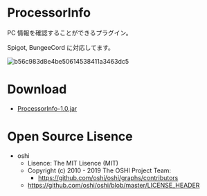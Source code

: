 # ProcessorInfo
PC 情報を確認することができるプラグイン。

Spigot, BungeeCord に対応してます。

![b56c983d8e4be50614538411a3463dc5](https://i.gyazo.com/b56c983d8e4be50614538411a3463dc5.png "b56c983d8e4be50614538411a3463dc5")

# Download
- [ProcessorInfo-1.0.jar](https://github.com/SimplyRin/ProcessorInfo/releases/download/1.0/ProcessorInfo-1.0.jar)

# Open Source Lisence
- oshi
  - Lisence: The MIT Lisence (MIT)
  - Copyright (c) 2010 - 2019 The OSHI Project Team:
    - https://github.com/oshi/oshi/graphs/contributors
  - https://github.com/oshi/oshi/blob/master/LICENSE_HEADER
